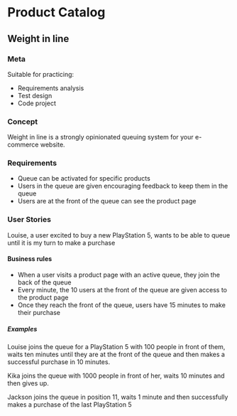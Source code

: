 # Product Catalog

## Weight in line

### Meta

Suitable for practicing:

* Requirements analysis
* Test design
* Code project

### Concept

Weight in line is a strongly opinionated queuing system for your e-commerce website.

### Requirements

* Queue can be activated for specific products
* Users in the queue are given encouraging feedback to keep them in the queue
* Users are at the front of the queue can see the product page

### User Stories

Louise, a user excited to buy a new PlayStation 5, wants to be able to queue until it is my turn to make a purchase

#### Business rules

* When a user visits a product page with an active queue, they join the back of the queue
* Every minute, the 10 users at the front of the queue are given access to the product page
* Once they reach the front of the queue, users have 15 minutes to make their purchase

##### Examples

Louise joins the queue for a PlayStation 5 with 100 people in front of them, waits ten minutes until they are at the front of the queue and then makes a successful purchase in 10 minutes.

Kika joins the queue with 1000 people in front of her, waits 10 minutes and then gives up.

Jackson joins the queue in position 11, waits 1 minute and then successfully makes a purchase of the last PlayStation 5
